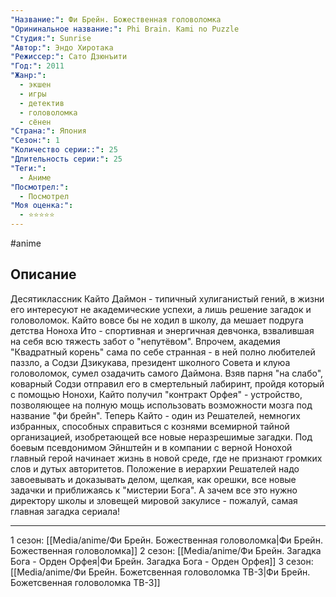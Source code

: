```yaml
---
"Название:": Фи Брейн. Божественная головоломка
"Орининальное название:": Phi Brain. Kami no Puzzle
"Студия:": Sunrise
"Автор:": Эндо Хиротака
"Режиссер:": Сато Дзюнъити
"Год:": 2011
"Жанр:": 
  - экшен 
  - игры 
  - детектив 
  - головоломка 
  - сёнен
"Страна:": Япония
"Сезон:": 1
"Количество серии::": 25
"Длительность серии:": 25
"Теги:":
  - Аниме
"Посмотрел:":
  - Посмотрел
"Моя оценка:":
  - ⭐⭐⭐⭐⭐
---
```


#anime

## Описание
Десятиклассник Кайто Даймон - типичный хулиганистый гений, в жизни его интересуют не академические успехи, а лишь решение загадок и головоломок. Кайто вовсе бы не ходил в школу, да мешает подруга детства Ноноха Ито - спортивная и энергичная девчонка, взвалившая на себя всю тяжесть забот о "непутёвом". Впрочем, академия "Квадратный корень" сама по себе странная - в ней полно любителей паззло, а Содзи Дзикукава, президент школного Совета и клуюа головоломок, сумел озадачить самого Даймона. Взяв парня "на слабо", коварный Содзи отправил его в смертельный лабиринт, пройдя который с помощью Нонохи, Кайто получил "контракт Орфея" - устройство, позволяющее на полную мощь использовать возможности мозга под название "фи брейн". Теперь Кайто - один из Решателей, немногих избранных, способных справиться с кознями всемирной тайной организацией, изобретающей все новые неразрешимые загадки. Под боевым псевдонимом Эйнштейн и в компании с верной Нонохой главный герой начинает жизнь в новой среде, где не признают громких слов и дутых авторитетов. Положение в иерархии Решателей надо завоевывать и доказывать делом, щелкая, как орешки, все новые задачки и приближаясь к "мистерии Бога". А зачем все это нужно директору школы и зловещей мировой закулисе - пожалуй, самая главная загадка сериала!

---

1 сезон: [[Media/anime/Фи Брейн. Божественная головоломка|Фи Брейн. Божественная головоломка]]
2 сезон: [[Media/anime/Фи Брейн. Загадка Бога - Орден Орфея|Фи Брейн. Загадка Бога - Орден Орфея]]
3 сезон: [[Media/anime/Фи Брейн. Божетсвенная головоломка ТВ-3|Фи Брейн. Божетсвенная головоломка ТВ-3]]
